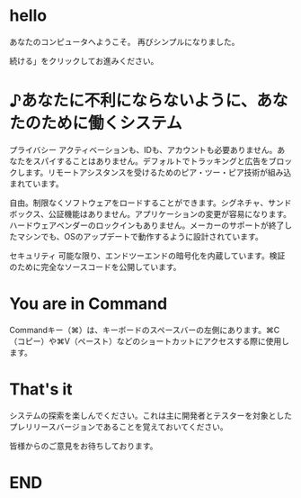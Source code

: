 # hello

あなたのコンピュータへようこそ。
再びシンプルになりました。

続ける」をクリックしてお進みください。

# ♪あなたに不利にならないように、あなたのために働くシステム

プライバシー アクティベーションも、IDも、アカウントも必要ありません。あなたをスパイすることはありません。デフォルトでトラッキングと広告をブロックします。リモートアシスタンスを受けるためのピア・ツー・ピア技術が組み込まれています。

自由。制限なくソフトウェアをロードすることができます。シグネチャ、サンドボックス、公証機能はありません。アプリケーションの変更が容易になります。ハードウェアベンダーのロックインもありません。メーカーのサポートが終了したマシンでも、OSのアップデートで動作するように設計されています。

セキュリティ 可能な限り、エンドツーエンドの暗号化を内蔵しています。検証のために完全なソースコードを公開しています。

# You are in Command

Commandキー（⌘）は、キーボードのスペースバーの左側にあります。⌘C（コピー）や⌘V（ペースト）などのショートカットにアクセスする際に使用します。

# That's it

システムの探索を楽しんでください。これは主に開発者とテスターを対象としたプレリリースバージョンであることを覚えておいてください。

皆様からのご意見をお待ちしております。

# END
